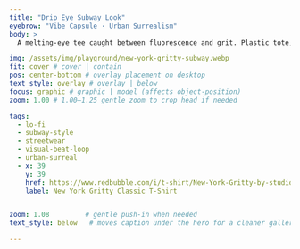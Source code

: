 ```yaml
---
title: "Drip Eye Subway Look"
eyebrow: "Vibe Capsule · Urban Surrealism"
body: >
  A melting-eye tee caught between fluorescence and grit. Plastic tote, lo-fi grain, and platform ennui — Canal Street seen through a surrealist filter.

img: /assets/img/playground/new-york-gritty-subway.webp
fit: cover # cover | contain
pos: center-bottom # overlay placement on desktop
text_style: overlay # overlay | below
focus: graphic # graphic | model (affects object-position)
zoom: 1.00 # 1.00–1.25 gentle zoom to crop head if needed

tags: 
  - lo-fi
  - subway-style
  - streetwear
  - visual-beat-loop
  - urban-surreal
  - x: 39
    y: 39
    href: https://www.redbubble.com/i/t-shirt/New-York-Gritty-by-studioRich/173353266.QUQES
    label: New York Gritty Classic T-Shirt


zoom: 1.08         # gentle push-in when needed
text_style: below   # moves caption under the hero for a cleaner gallery vibe

---
```

